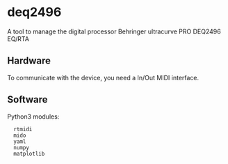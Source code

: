 # deq2496
A tool to manage the digital processor Behringer ultracurve PRO DEQ2496 EQ/RTA


## Hardware

To communicate with the device, you need a In/Out MIDI interface.

## Software

Python3 modules:

      rtmidi
      mido
      yaml
      numpy
      matplotlib

